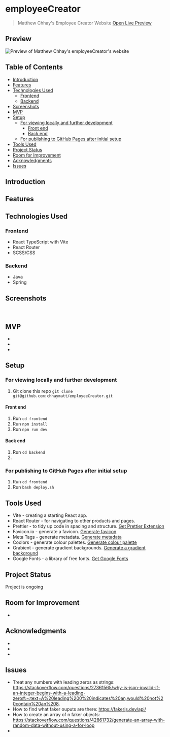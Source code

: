 # employeeCreator <!-- omit in toc -->

> Matthew Chhay's Employee Creator Website
> [Open Live Preview]()

## Preview <!-- omit in toc -->

![Preview of Matthew Chhay's employeeCreator's website]()

## Table of Contents <!-- omit in toc -->

- [Introduction](#introduction)
- [Features](#features)
- [Technologies Used](#technologies-used)
  - [Frontend](#frontend)
  - [Backend](#backend)
- [Screenshots](#screenshots)
- [MVP](#mvp)
- [Setup](#setup)
  - [For viewing locally and further development](#for-viewing-locally-and-further-development)
    - [Front end](#front-end)
    - [Back end](#back-end)
  - [For publishing to GitHub Pages after initial setup](#for-publishing-to-github-pages-after-initial-setup)
- [Tools Used](#tools-used)
- [Project Status](#project-status)
- [Room for Improvement](#room-for-improvement)
- [Acknowledgments](#acknowledgments)
- [Issues](#issues)

## Introduction



## Features



## Technologies Used

### Frontend
-   React TypeScript with Vite
-   React Router
-   SCSS/CSS

### Backend
-   Java
-   Spring

## Screenshots

![]()
![]()
![]()

## MVP

-
-
-

## Setup

### For viewing locally and further development
1. Git clone this repo `git clone git@github.com:chhaymatt/employeeCreator.git`

#### Front end
1. Run `cd frontend`
2. Run `npm install`
3. Run `npm run dev`

#### Back end
1. Run `cd backend`
2. 

### For publishing to GitHub Pages after initial setup

1. Run `cd frontend`
2. Run `bash deploy.sh`

## Tools Used

-   Vite - creating a starting React app.
-   React Router - for navigating to other products and pages.
-   Prettier - to tidy up code in spacing and structure. [Get Prettier Extension](https://marketplace.visualstudio.com/items?itemName=esbenp.prettier-vscode)
-   Favicon.io - generate a favicon. [Generate favicon](https://favicon.io/favicon-generator/)
-   Meta Tags - generate metadata. [Generate metadata](https://metatags.io/)
-   Coolors - generate colour palettes. [Generate colour palette](https://coolors.co/generate)
-   Grabient - generate gradient backgrounds. [Generate a gradient background](https://cssgradient.io/gradient-backgrounds/)
-   Google Fonts - a library of free fonts. [Get Google Fonts](https://fonts.google.com/)

## Project Status

Project is ongoing

## Room for Improvement

-

## Acknowledgments

-
-
-


## Issues
- Treat any numbers with leading zeros as strings: https://stackoverflow.com/questions/27361565/why-is-json-invalid-if-an-integer-begins-with-a-leading-zero#:~:text=A%20leading%200%20indicates%20an,would%20not%20contain%20an%208.
- How to find what faker ouputs are there: https://fakerjs.dev/api/
- How to create an array of n faker objects: https://stackoverflow.com/questions/42861732/generate-an-array-with-random-data-without-using-a-for-loop
- 
